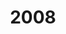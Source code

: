 ---
title: '2008'
indice: 0.3939719847910162
countries:
- title: Australia
  code: AUS
  indice: 0.4309830987113836
- title: Austria
  code: AUT
  indice: 0.37171091022390235
- title: Belgium
  code: BEL
  indice: 0.41773438820524583
- title: Czechia
  code: CZE
  indice: 0.3405539289169062
- title: Denmark
  code: DNK
  indice: 0.41102785114759416
- title: Finland
  code: FIN
  indice: 0.36466896063340937
- title: France
  code: FRA
  indice: 0.4526999200134749
- title: Germany
  code: DEU
  indice: 0.4016630635409825
- title: Greece
  code: GRC
  indice: 0.42221748415707566
- title: Hungary
  code: HUN
  indice: 0.37302493844188217
- title: Iceland
  code: ISL
  indice: 0.4235046346427921
- title: Ireland
  code: IRL
  indice: 0.4151970320361233
- title: Italy
  code: ITA
  indice: 0.4083063774893171
- title: Japan
  code: JPN
  indice: 0.38685767790928693
- title: Korea
  code: KOR
  indice: 0.3579950415118447
- title: Luxembourg
  code: LUX
  indice: 0.5416166855279179
- title: Mexico
  code: MEX
  indice: 0.3423423189754025
- title: Netherlands
  code: NLD
  indice: 0.4347405234114424
- title: New Zealand
  code: NZL
  indice: 0.42653290304475916
- title: Norway
  code: NOR
  indice: 0.34869158417969626
- title: Poland
  code: POL
  indice: 0.3407085716517633
- title: Portugal
  code: PRT
  indice: 0.411946694974271
- title: Slovakia
  code: SVK
  indice: 0.34245549833175265
- title: Spain
  code: ESP
  indice: 0.38924316268233544
- title: Sweden
  code: SWE
  indice: 0.4054114204210111
- title: Switzerland
  code: CHE
  indice: 0.39585657480126124
- title: Turkey
  code: TUR
  indice: 0.3289433212139609
- title: United Kingdom
  code: GBR
  indice: 0.4671594389229703
- title: Chile
  code: CHL
  indice: 0.36969693590536595
- title: China
  code: CHN
  indice: 0.2797904075355253
- title: Estonia
  code: EST
  indice: 0.38082619761410597
- title: Slovenia
  code: SVN
  indice: 0.35616828598411593
- title: South Africa
  code: ZAF
  indice: 0.408628383685019
- title: Euro area
  code: EA
  indice: 0.4138552898395793
- title: Europe
  code: EU
  indice: 0.4080714554525644
- title: United States of America
  code: USA
  indice: 0.46040018362427293
- title: Israel
  code: ISR
  indice: 0.4501816655886979
- title: Canada
  code: CAN
  indice: 0.4096882597011638
- title: Brazil
  code: BRA
  indice: 0.3934514232599376
- title: El Salvador
  code: LVA
  indice: 0.4018263450622935
- title: Costa Rica
  code: CRI
  indice: 0.37929581437061344
- title: Lithuania
  code: LTU
  indice: 0.32773461795526676
- title: Colombia
  code: COL
  indice: 0.3473860747154106
---